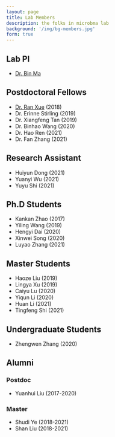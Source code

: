 ```yaml
---
layout: page
title: Lab Members
description: the folks in microbma lab
background: '/img/bg-members.jpg'
form: true
---
```


## Lab PI

- [Dr. Bin Ma](http://microbma.github.io/members/bma.html)

## Postdoctoral Fellows
- [Dr. Ran Xue](http://microbma.github.io/members/ran.html) (2018)
- Dr. Erinne Stirling (2019)
- Dr. Xiangfeng Tan (2019)
- Dr. Binhao Wang (2020)
- Dr. Hao Ren (2021)
- Dr. Fan Zhang (2021)

## Research Assistant
- Huiyun Dong (2021)
- Yuanyi Wu (2021)
- Yuyu Shi (2021)

## Ph.D Students
- Kankan Zhao (2017)
- Yiling Wang (2019)
- Hengyi Dai (2020)
- Xinwei Song (2020)
- Luyao Zhang (2021)

## Master Students
- Haoze Liu (2019)
- Lingya Xu (2019)
- Caiyu Lu (2020)
- Yiqun Li (2020)
- Huan Li (2021)
- Tingfeng Shi (2021)

## Undergraduate Students
- Zhengwen Zhang (2020)

## Alumni
### Postdoc
- Yuanhui Liu (2017-2020)

### Master
- Shudi Ye (2018-2021)
- Shan Liu (2018-2021)


